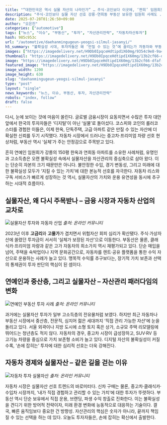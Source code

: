 ```yaml
---
title: "“대한민국은 역시 실물 자산의 나라인가” … 주식·코인보다 이곳에, ‘짠희’ 임원희도 선택한 투자처의 정체"
description: "주식·코인보다 실물 자산 선호 강릉·연희동 부동산 보유한 임원희 사례도 ..."
date: 2025-07-28T01:26:50+09:00
author: "오은진"
categories: ["automotive"]
tags: ["뉴스", "이슈", "부동산", "투자", "자산관리전략", "자동차자산투자"]
hash: 985c953c
url: "/automotive/daehanmingugeun-yeogsi-silmul-jasanyi/"
h5_summary: "불확실성 시대, 투자자들은 왜 ‘만질 수 있는 것’에 끌리는가 자동차와 부동산이 보여주는 실물자산 선호의 경제학"
images: ["https://imagedelivery.net/H9Db0IpqceHdtipd1X60mg/9354c9e8-9a48-45a5-51d0-74ec14e64d00/public", "https://imagedelivery.net/H9Db0IpqceHdtipd1X60mg/6da94549-3b29-4ee7-bd0e-72487fd8f900/public", "https://imagedelivery.net/H9Db0IpqceHdtipd1X60mg/da90d70b-bc20-4663-7b02-cd14f6b6b100/public", "https://imagedelivery.net/H9Db0IpqceHdtipd1X60mg/13b2cf66-dfaf-4ac7-919d-f1bdbcc88100/public"]
thumbnail: "https://imagedelivery.net/H9Db0IpqceHdtipd1X60mg/13b2cf66-dfaf-4ac7-919d-f1bdbcc88100/public"
image: "https://imagedelivery.net/H9Db0IpqceHdtipd1X60mg/13b2cf66-dfaf-4ac7-919d-f1bdbcc88100/public"
featured_image: "https://imagedelivery.net/H9Db0IpqceHdtipd1X60mg/13b2cf66-dfaf-4ac7-919d-f1bdbcc88100/public"
image_width: 1200
image_height: 630
slug: "daehanmingugeun-yeogsi-silmul-jasanyi"
type: "post"
layout: "single"
news_keywords: "뉴스, 이슈, 부동산, 투자, 자산관리전략"
robots: "index, follow"
draft: false
---
```


다시, 눈에 보이는 것에 마음이 쏠린다. 글로벌 금융시장이 요동치면서 수많은 투자 대안 앞에서 한국의 투자자들은 ‘디지털’이 아닌 ‘실물’로 돌아섰다. 코스피와 코인의 롤러코스터를 경험한 이들은, 이제 한옥, 단독주택, 고급 아파트 같은 만질 수 있는 자산에 더 확실한 신뢰를 두기 시작했다. 자동차 시장에서 드러나는 중고차·프리미엄 차량 선호 현상처럼, 부동산 역시 ‘실체’가 주는 안정감으로 주목받고 있다.

흔히 연예인 임원희가 강릉의 150평 한옥과 연희동 아파트를 소유한 사례처럼, 유명인과 고소득층은 오랜 불확실성 속에서 실물자산을 자산관리의 중심축으로 삼아 왔다. 이는 단순히 자본의 크기 때문만은 아니다. 불안정한 수입, 경기 변동성, 그리고 미래에 대한 불확실성 모두가 ‘지킬 수 있는 가치’에 대한 본능적 선호를 자극한다. 자동차 리스와 구독 서비스가 빠르게 성장하는 것 역시, 실물자산의 가치와 운용 유연성을 동시에 추구하는 시대적 흐름이다.

## 실물자산, 왜 다시 주목받나 – 금융 시장과 자동차 산업의 교차로

![실물자산 투자와 자동차 산업](https://imagedelivery.net/H9Db0IpqceHdtipd1X60mg/9354c9e8-9a48-45a5-51d0-74ec14e64d00/public)
*출처: 온라인 커뮤니티*


2023년 이후 **고금리**와 **고물가**가 겹치면서 위험자산 회피 심리가 확산됐다. 주식·가상자산에 쏠렸던 투자금이 서서히 ‘실체가 보장된 자산’으로 이동한다. 부동산은 물론, 클래식카·프리미엄 차량과 같은 고가 자동차의 희소가치 역시 재평가되고 있다. 단순 매입을 넘어, 주택을 숙박업이나 지역 문화공간으로, 자동차를 렌트·공유 플랫폼을 통한 수익 자산으로 운용하는 사례가 늘고 있다. 맹목적 수익률 추구보다는, 장기적 가치 보존과 선택의 통제권이 투자 판단의 핵심이 된 셈이다.

## 연예인과 중산층, 그리고 실물자산 – 자산관리 패러다임의 변화

![연예인 부동산 투자 사례](https://imagedelivery.net/H9Db0IpqceHdtipd1X60mg/6da94549-3b29-4ee7-bd0e-72487fd8f900/public)
*출처: 온라인 커뮤니티*


과거에는 실물자산 투자가 일부 고소득층의 전유물처럼 보였다. 하지만 최근 자동차나 부동산 시장에서 중산층, 전문직, 심지어 젊은 세대까지 ‘직접 관리 가능한 자산’에 눈을 돌리고 있다. 서울 외곽이나 지방 도시에 소형 토지 혹은 상가, 소규모 주택 리모델링에 뛰어드는 청년층도 적지 않다. 자동차의 경우, 중고차 시장이 급성장하고, SUV·RV 등 고기능 차량을 중심으로 가치 보존형 소비가 늘고 있다. 디지털 자산의 불확실성이 커질수록, ‘손에 잡히는’ 투자에 대한 심리적 선호는 더욱 강해진다.

## 자동차 경제와 실물자산 – 같은 길을 걷는 이유

![자동차 투자 실물자산](https://imagedelivery.net/H9Db0IpqceHdtipd1X60mg/da90d70b-bc20-4663-7b02-cd14f6b6b100/public)
*출처: 온라인 커뮤니티*


자동차 시장은 실물자산 선호 트렌드의 바로미터다. 신차 구매는 물론, 중고차·클래식카·수입차 시장까지, ‘내가 직접 경험하고 관리할 수 있는 가치’에 대한 투자가 뚜렷하다. 부동산 역시 단순 보유에서 직접 운용, 브랜딩, 파생 수익 창출로 진화한다. 이는 불확실성을 견디기 위한 방어적 전략이자, 미래 환경 변화에 능동적으로 대응하는 기술이다. 결국, 빠른 움직임보다 중요한 건 방향성. 자산관리의 핵심은 숫자가 아니라, 끝까지 책임질 수 있는 선택을 하는 데 있다. 오늘도 투자자들은, 손에 잡히는 확신에서 출발한다.

